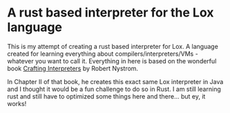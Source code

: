 # A rust based interpreter for the Lox language

This is my attempt of creating a rust based interpreter for Lox. A language created for learning everything about compilers/interpreters/VMs - whatever you want to call it. Everything in here is based on the wonderful book [Crafting Interpreters](https://craftinginterpreters.com/contents.html) by Robert Nystrom.

In Chapter II of that book, he creates this exact same Lox interpreter in Java and I thought it would be a fun challenge to do so in Rust. I am still learning rust and still have to optimized some things here and there... but ey, it works!
